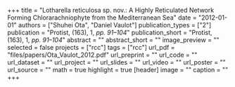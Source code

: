 +++
title = "Lotharella reticulosa sp. nov.: A Highly Reticulated Network Forming Chlorarachniophyte from the Mediterranean Sea"
date = "2012-01-01"
authors = ["Shuhei Ota", "Daniel Vaulot"]
publication_types = ["2"]
publication = "Protist, (163), 1, _pp. 91–104_"
publication_short = "Protist, (163), 1, _pp. 91–104_"
abstract = ""
abstract_short = ""
image_preview = ""
selected = false
projects = ["rcc"]
tags = ["rcc"]
url_pdf = "files/papers/Ota_Vaulot_2012.pdf"
url_preprint = ""
url_code = ""
url_dataset = ""
url_project = ""
url_slides = ""
url_video = ""
url_poster = ""
url_source = ""
math = true
highlight = true
[header]
image = ""
caption = ""
+++
